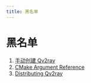 ```yaml
---
title: 黑名单
---
```


# 黑名单

1. [手动创建 Qv2ray](manuallybuild.md)
2. [CMake Argument Reference](cmake-argument.md)
3. [Distributing Qv2ray](distribute.md)
